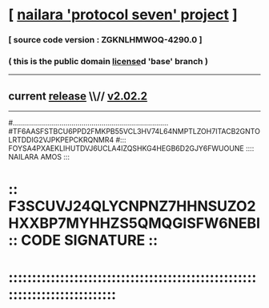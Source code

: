 
# [ [nailara 'protocol seven' project](http://nailara.network/) ]

### [ source code version : ZGKNLHMWOQ-4290.0 ]

### ( this is the public domain [license](../license)d 'base' branch )
---
## current [release](https://github.com/nailara-technologies/protocol-7/releases) \\\\// [v2.02.2](https://github.com/nailara-technologies/protocol-7/releases/tag/v2.02.2)
---

#.............................................................................
#TF6AASFSTBCU6PPD2FMKPB55VCL3HV74L64NMPTLZOH7ITACB2GNTOLRTDDIG2VJPKPEPCKRQNMR4
#::: FOYSA4PXAEKLIHUTDVJ6UCLA4IZQSHKG4HEGB6D2GJY6FWUOUNE :::: NAILARA AMOS :::
# :: F3SCUVJ24QLYCNPNZ7HHNSUZO2HXXBP7MYHHZS5QMQGISFW6NEBI :: CODE SIGNATURE ::
# ::::::::::::::::::::::::::::::::::::::::::::::::::::::::::::::::::::::::::::
